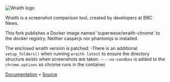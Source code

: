 ![Wraith logo](https://raw.githubusercontent.com/BBC-News/wraith/master/assets/wraith-logo.png)


Wraith is a screenshot comparison tool, created by developers at BBC News.

This fork publishes a Docker image named 'superwese/wraith-chrome' to the docker registry.
Neither casperjs nor phantomjs is installed.


The enclosed wraith version is patched:
-There is an additional `setup_folders()` when running `wraith latest` to ensure the directory structure exists when screenshots are taken.
-`---no-sandbox` is added to the `chrome.options` so chrome runs in the container.  


[Documentation](http://bbc-news.github.io/wraith/) • [Source](http://github.com/`uperweses/wraith) 

